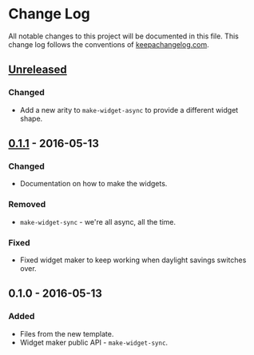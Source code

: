 # Change Log
All notable changes to this project will be documented in this file. This change log follows the conventions of [keepachangelog.com](http://keepachangelog.com/).

## [Unreleased]
### Changed
- Add a new arity to `make-widget-async` to provide a different widget shape.

## [0.1.1] - 2016-05-13
### Changed
- Documentation on how to make the widgets.

### Removed
- `make-widget-sync` - we're all async, all the time.

### Fixed
- Fixed widget maker to keep working when daylight savings switches over.

## 0.1.0 - 2016-05-13
### Added
- Files from the new template.
- Widget maker public API - `make-widget-sync`.

[Unreleased]: https://github.com/your-name/withatom/compare/0.1.1...HEAD
[0.1.1]: https://github.com/your-name/withatom/compare/0.1.0...0.1.1
